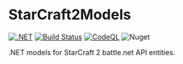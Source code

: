 # StarCraft2Models

[![.NET](https://github.com/BellumGens/StarCraft2Models/actions/workflows/dotnet.yml/badge.svg)](https://github.com/BellumGens/StarCraft2Models/actions/workflows/dotnet.yml)
[![Build Status](https://dev.azure.com/BellumGens/Bellum%20Gens/_apis/build/status/BellumGens.StarCraft2Models?branchName=master)](https://dev.azure.com/BellumGens/Bellum%20Gens/_build/latest?definitionId=6&branchName=master)
[![CodeQL](https://github.com/BellumGens/StarCraft2Models/actions/workflows/codeql-analysis.yml/badge.svg)](https://github.com/BellumGens/StarCraft2Models/actions/workflows/codeql-analysis.yml)
![Nuget](https://img.shields.io/nuget/v/StarCraft2Models)

.NET models for StarCraft 2 battle.net API entities.

